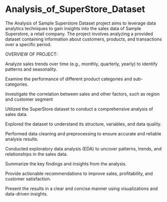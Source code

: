 # Analysis_of_SuperStore_Dataset
The Analysis of Sample Superstore Dataset project aims to leverage data analytics techniques to gain insights into the sales data of Sample Superstore, a retail company. The project involves analyzing a provided dataset containing information about customers, products, and transactions over a specific period.

OVERVIEW OF PROJECT:

Analyze sales trends over time (e.g., monthly, quarterly, yearly) to identify patterns and seasonality.

Examine the performance of different product categories and sub-categories.

Investigate the correlation between sales and other factors, such as region and customer segment

Utilized the SuperStore dataset to conduct a comprehensive analysis of sales data.

Explored the dataset to understand its structure, variables, and data quality.

Performed data cleaning and preprocessing to ensure accurate and reliable analysis results.

Conducted exploratory data analysis (EDA) to uncover patterns, trends, and relationships in the sales data.

Summarize the key findings and insights from the analysis.

Provide actionable recommendations to improve sales, profitability, and customer satisfaction.

Present the results in a clear and concise manner using visualizations and data-driven insights.






